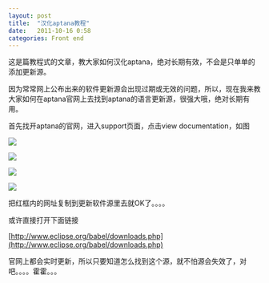 ```yaml
---
layout: post
title:  "汉化aptana教程"
date:   2011-10-16 0:58
categories: Front end
---
```


这是篇教程式的文章，教大家如何汉化aptana，绝对长期有效，不会是只单单的添加更新源。

因为常常网上公布出来的软件更新源会出现过期或无效的问题，所以，现在我来教大家如何在aptana官网上去找到aptana的语言更新源，很强大哦，绝对长期有用。

首先找开aptana的官网，进入support页面，点击view documentation，如图

![](http://pic.yupoo.com/mygoare_v/BsMFB3no/medium.jpg)

![](http://pic.yupoo.com/mygoare_v/BsNMFWQJ/medium.jpg)

![](http://pic.yupoo.com/mygoare_v/BsNMFFbi/medium.jpg)

![](http://pic.yupoo.com/mygoare_v/BsNNOn7o/medium.jpg)

把红框内的网址复制到更新软件源里去就OK了。。。。

或许直接打开下面链接

[http://www.eclipse.org/babel/downloads.php](http://www.eclipse.org/babel/downloads.php)

官网上都会实时更新，所以只要知道怎么找到这个源，就不怕源会失效了，对吧。。。。霍霍。。。
